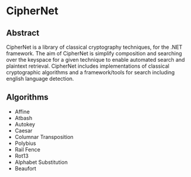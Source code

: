 # CipherNet
## Abstract
CipherNet is a library of classical cryptography techniques, for the .NET framework. 
The aim of CipherNet is simplify composition and searching over the keyspace for a given technique to enable automated search and plaintext retrieval.
CipherNet includes implementations of classical cryptographic algorithms and a framework/tools for search including english language detection.

## Algorithms
* Affine
* Atbash
* Autokey
* Caesar
* Columnar Transposition
* Polybius
* Rail Fence
* Rot13
* Alphabet Substitution
* Beaufort
